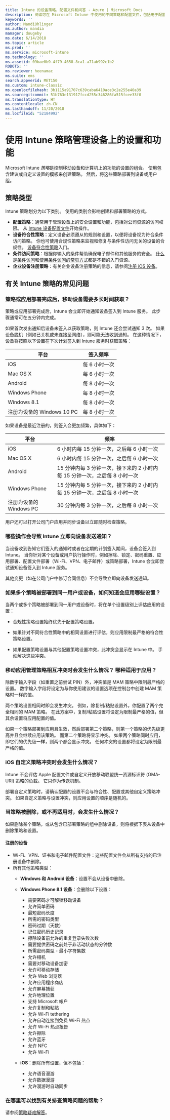 ```yaml
---
title: Intune 的设备策略、配置文件和问答 - Azure | Microsoft Docs
description: 阅读可在 Microsoft Intune 中使用的不同策略和配置文件，包括用于配置设备、获取对公司资源的访问权限、启用条件访问和注册公司设备的策略。 并查看常见问题的答案。
keywords: ''
author: MandiOhlinger
ms.author: mandia
manager: dougeby
ms.date: 6/14/2018
ms.topic: article
ms.prod: ''
ms.service: microsoft-intune
ms.technology: ''
ms.assetid: 09bae0b9-4f79-4658-8ca1-a71ab992c1b2
ROBOTS: ''
ms.reviewer: heenamac
ms.suite: ems
search.appverid: MET150
ms.custom: intune-classic
ms.openlocfilehash: 3b1115a91707c639caba6410ace3c2e255e40a39
ms.sourcegitcommit: 51b763e131917fccd255c346286fa515fcee33f0
ms.translationtype: HT
ms.contentlocale: zh-CN
ms.lasthandoff: 11/20/2018
ms.locfileid: "52184992"
---
```

# <a name="manage-settings-and-features-on-your-devices-with-intune-policies"></a>使用 Intune 策略管理设备上的设置和功能

Microsoft Intune *策略*是控制移动设备和计算机上的功能的设置的组合。 使用包含建议或自定义设置的模板来创建策略。 然后，将这些策略部署到设备或用户组。

## <a name="types-of-policies"></a>策略类型

Intune 策略划分为以下类别。 使用的类别会影响创建和部署策略的方式。

- **配置策略**：通常用于管理设备上的安全设置和功能，包括对公司资源的访问权限。 从 [Intune 设备配置文件](device-profiles.md)开始操作。
- **设备符合性策略**：定义设备必须遵从的规则和设置，以便将设备视为符合条件访问策略。 你也可使用合规性策略来监视和修复与条件性访问无关的设备的合规性。 [设备符合性策略](device-compliance-get-started.md)入门。
- **条件访问策略**：根据你输入的条件帮助确保电子邮件和其他服务的安全。 [什么是条件访问](conditional-access.md)和[使用条件访问的常见方式](conditional-access-intune-common-ways-use.md)都是不错的入门资源。
- **企业设备注册策略**：有关企业设备注册策略的信息，请参阅[注册 iOS 设备](ios-enroll.md)。

## <a name="frequently-asked-questions-about-intune-policies"></a>有关 Intune 策略的常见问题

### <a name="how-long-does-it-take-for-mobile-devices-to-get-a-policy-or-apps-after-they-being-deployed"></a>策略或应用部署完成后，移动设备需要多长时间获取？
策略或应用部署完成后，Intune 会立即开始通知设备签入到 Intune 服务。 此步骤通常可在五分钟内完成。

如果首次发出通知后设备未签入以获取策略，则 Intune 还会尝试通知 3 次。  如果设备脱机（例如已关机或未连接至网络），则可能无法收到通知。 在这种情况下，设备将按照以下设置在下次计划签入到 Intune 服务时获取策略：

| 平台 | 签入频率 |
| --- | --- |
| iOS | 每 6 小时一次 | 
| Mac OS X | 每 6 小时一次 |
| Android | 每 8 小时一次 | 
| Windows Phone | 每 8 小时一次 | 
| Windows 8.1  | 每 8 小时一次 |  
| 注册为设备的 Windows 10 PC | 每 8 小时一次 | 

如果设备是最近注册的，则签入会更加频繁，具体如下：

| 平台 | 频率 |
| --- | --- |
| iOS | 6 小时内每 15 分钟一次，之后每 6 小时一次 |  
| Mac OS X | 6 小时内每 15 分钟一次，之后每 6 小时一次 | 
| Android | 15 分钟内每 3 分钟一次，接下来的 2 小时内每 15 分钟一次，之后每 8 小时一次 | 
| Windows Phone | 15 分钟内每 5 分钟一次，接下来的 2 小时内每 15 分钟一次，之后每 8 小时一次 | 
| 注册为设备的 Windows PC | 30 分钟内每 3 分钟一次，之后每 8 小时一次 | 

用户还可以打开公司门户应用并同步设备以立即随时检查策略。

### <a name="what-actions-cause-intune-to-immediately-send-a-notification-to-a-device"></a>哪些操作会导致 Intune 立即向设备发送通知？
当设备收到告知它们签入的通知时或者在定期的计划签入期间，设备会签入到 Intune。  当你针对某个设备或用户执行操作时，例如擦除、锁定、密码重置、应用部署、配置文件部署（Wi-Fi、VPN、电子邮件）或策略部署，Intune 会立即尝试通知设备签入到 Intune 服务。

其他变更（如在公司门户中修订合同信息）不会导致立即向设备发送通知。

### <a name="if-multiple-policies-are-deployed-to-the-same-user-or-device-how-do-i-know-which-settings-are-applied"></a>如果多个策略被部署到同一用户或设备，如何知道会应用哪些设置？
当两个或多个策略被部署到同一用户或设备时，将在单个设置级别上评估应用的设置：

- 合规性策略设置始终优先于配置策略设置。

- 如果针对不同符合性策略中的相同设置进行评估，则应用限制最严格的符合性策略设置。

- 如果配置策略设置与其他配置策略设置冲突，此冲突会显示在 Intune 中。 手动解决这些冲突。

### <a name="what-happens-when-mobile-application-management-policies-conflict-with-each-other-which-one-applies-to-the-app"></a>移动应用管理策略相互冲突时会发生什么情况？ 哪种适用于应用？
除数字输入字段（如重置之前尝试 PIN）外，冲突值是 MAM 策略中限制最严格的设置。  数字输入字段将设定为与你使用建议的设置选项在控制台中创建 MAM 策略时一样的值。

两个策略设置相同时即会发生冲突。  例如，除复制/粘贴设置外，你配置了两个完全相同的 MAM 策略。  在此方案中，复制/粘贴设置将设定为限制最严格的值，但其余设置将应用配置的值。

如果一个策略部署到应用且生效，然后部署第二个策略，则第一个策略的优先级更高并且会继续应用该策略。 而第二个策略将显示冲突。 如果两个策略同时应用，即它们的优先级一样，则两个都会显示冲突。 任何冲突的设置都将设定为限制最严格的值。

### <a name="what-happens-when-ios-custom-policies-conflict"></a>iOS 自定义策略冲突时会发生什么情况？
Intune 不会评估 Apple 配置文件或自定义开放移动联盟统一资源标识符 (OMA-URI) 策略的负载。 它只作为传送机制。

部署自定义策略时，请确认配置的设置不会与符合性、配置或其他自定义策略冲突。 如果自定义策略与设置冲突，则应用设置的顺序是随机的。

### <a name="what-happens-when-a-policy-is-deleted-or-no-longer-applicable"></a>当策略被删除，或不再适用时，会发生什么情况？
如果删除某个策略，或从包含已部署策略的组中删除设备，则将根据下表从设备中删除策略和设置。

#### <a name="enrolled-devices"></a>注册的设备

- Wi-Fi、VPN、证书和电子邮件配置文件：这些配置文件会从所有支持的已注册设备中删除。
- 所有其他策略类型：
  - **Windows 和 Android 设备**：设置不会从设备中删除。
  - **Windows Phone 8.1 设备**：会删除以下设置：
    - 需要密码才可解锁移动设备
    - 允许简单密码
    - 最短密码长度
    - 所需的密码类型
    - 密码过期（天数）
    - 记住密码历史记录
    - 擦除设备前允许的重复登录失败次数
    - 需要提供密码之前处于非活动状态的分钟数
    - 所需密码类型 - 最小字符集数
    - 允许相机
    - 需要对移动设备加密
    - 允许可移动存储
    - 允许 Web 浏览器
    - 允许应用程序商店
    - 允许屏幕捕获
    - 允许地理位置
    - 支持 Microsoft 帐户
    - 允许复制和粘贴
    - 允许 Wi-Fi tethering
    - 允许自动连接到免费 Wi-Fi 热点
    - 允许 Wi-Fi 热点报告
    - 允许擦除
    - 允许蓝牙
    - 允许 NFC
    - 允许 Wi-Fi

  - **iOS**：删除所有设置，但不包括：
    - 允许语音漫游
    - 允许数据漫游
    - 允许漫游时自动同步

### <a name="where-can-i-find-help-troubleshooting-policies"></a>在哪里可以找到有关排查策略问题的帮助？

请参阅[策略疑难解答](troubleshoot-policies-in-microsoft-intune.md)。
